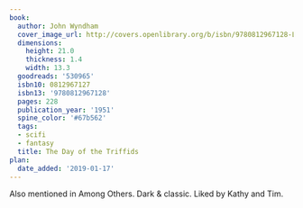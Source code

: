 ```yaml
---
book:
  author: John Wyndham
  cover_image_url: http://covers.openlibrary.org/b/isbn/9780812967128-L.jpg
  dimensions:
    height: 21.0
    thickness: 1.4
    width: 13.3
  goodreads: '530965'
  isbn10: 0812967127
  isbn13: '9780812967128'
  pages: 228
  publication_year: '1951'
  spine_color: '#67b562'
  tags:
  - scifi
  - fantasy
  title: The Day of the Triffids
plan:
  date_added: '2019-01-17'
---
```


Also mentioned in Among Others. Dark & classic. Liked by Kathy and Tim.
